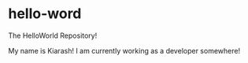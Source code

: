 # hello-word
The HelloWorld Repository!

My name is Kiarash! I am currently working as a developer somewhere!
